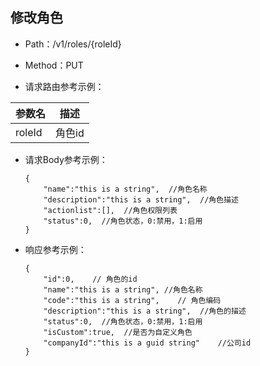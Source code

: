 ## 修改角色
- Path：/v1/roles/{roleId}

- Method：PUT

- 请求路由参考示例：

|参数名      |描述 |
|----------- |----------- |
|roleId  |角色id |

- 请求Body参考示例：

  ```
  {
      "name":"this is a string",  //角色名称
      "description":"this is a string",  //角色描述
      "actionlist":[],  //角色权限列表
      "status":0,  //角色状态，0:禁用，1:启用
  }    
  ```
  
- 响应参考示例：

    ```
    {
        "id":0,    // 角色的id
        "name":"this is a string", //角色名称
        "code":"this is a string",    // 角色编码
        "description":"this is a string",  //角色的描述
        "status":0,  //角色状态，0:禁用，1:启用
        "isCustom":true,  //是否为自定义角色
        "companyId":"this is a guid string"    //公司id
    }    
    ```